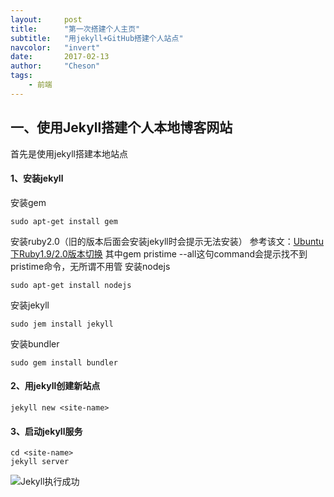 ```yaml
---
layout:     post
title:      "第一次搭建个人主页"
subtitle:   "用jekyll+GitHub搭建个人站点"
navcolor:   "invert"
date:       2017-02-13
author:     "Cheson"
tags:
    - 前端
---
```


## 一、使用Jekyll搭建个人本地博客网站
首先是使用jekyll搭建本地站点
#### 1、安装jekyll
安装gem
```shell
sudo apt-get install gem
```
安装ruby2.0（旧的版本后面会安装jekyll时会提示无法安装）
参考该文：[Ubuntu下Ruby1.9/2.0版本切换](http://www.panxw.com/posts/ububtu-ruby2-install.html)
其中gem pristime --all这句command会提示找不到pristime命令，无所谓不用管
安装nodejs
```shell
sudo apt-get install nodejs
```
安装jekyll
```shell
sudo jem install jekyll
```
安装bundler
```shell
sudo gem install bundler
```
#### 2、用jekyll创建新站点
```shell
jekyll new <site-name>
```
#### 3、启动jekyll服务
```shell
cd <site-name>
jekyll server
```
![Jekyll执行成功](https://chendongqi.github.io/blog/img/2017-02-13-blog-init/jekyll_server.png)
